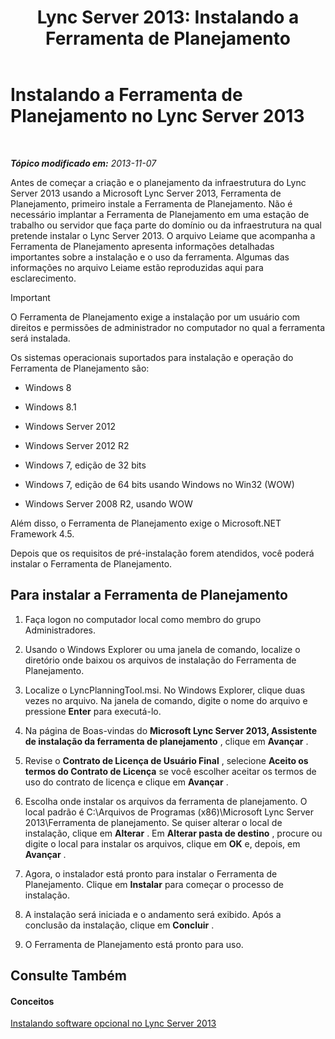 ﻿---
title: 'Lync Server 2013: Instalando a Ferramenta de Planejamento'
TOCTitle: Instalando a Ferramenta de Planejamento
ms:assetid: ebdc9e26-4b22-4b02-85b9-7462bcfe7c93
ms:mtpsurl: https://technet.microsoft.com/pt-br/library/Gg615046(v=OCS.15)
ms:contentKeyID: 52057748
ms.date: 05/19/2016
mtps_version: v=OCS.15
ms.translationtype: HT
---

# Instalando a Ferramenta de Planejamento no Lync Server 2013

 

_**Tópico modificado em:** 2013-11-07_

Antes de começar a criação e o planejamento da infraestrutura do Lync Server 2013 usando a Microsoft Lync Server 2013, Ferramenta de Planejamento, primeiro instale a Ferramenta de Planejamento. Não é necessário implantar a Ferramenta de Planejamento em uma estação de trabalho ou servidor que faça parte do domínio ou da infraestrutura na qual pretende instalar o Lync Server 2013. O arquivo Leiame que acompanha a Ferramenta de Planejamento apresenta informações detalhadas importantes sobre a instalação e o uso da ferramenta. Algumas das informações no arquivo Leiame estão reproduzidas aqui para esclarecimento.

> [!important]  
> O Ferramenta de Planejamento exige a instalação por um usuário com direitos e permissões de administrador no computador no qual a ferramenta será instalada.

Os sistemas operacionais suportados para instalação e operação do Ferramenta de Planejamento são:

  - Windows 8

  - Windows 8.1

  - Windows Server 2012

  - Windows Server 2012 R2

  - Windows 7, edição de 32 bits

  - Windows 7, edição de 64 bits usando Windows no Win32 (WOW)

  - Windows Server 2008 R2, usando WOW

Além disso, o Ferramenta de Planejamento exige o Microsoft.NET Framework 4.5.

Depois que os requisitos de pré-instalação forem atendidos, você poderá instalar o Ferramenta de Planejamento.

## Para instalar a Ferramenta de Planejamento

1.  Faça logon no computador local como membro do grupo Administradores.

2.  Usando o Windows Explorer ou uma janela de comando, localize o diretório onde baixou os arquivos de instalação do Ferramenta de Planejamento.

3.  Localize o LyncPlanningTool.msi. No Windows Explorer, clique duas vezes no arquivo. Na janela de comando, digite o nome do arquivo e pressione **Enter** para executá-lo.

4.  Na página de Boas-vindas do **Microsoft Lync Server 2013, Assistente de instalação da ferramenta de planejamento** , clique em **Avançar** .

5.  Revise o **Contrato de Licença de Usuário Final** , selecione **Aceito os termos do Contrato de Licença** se você escolher aceitar os termos de uso do contrato de licença e clique em **Avançar** .

6.  Escolha onde instalar os arquivos da ferramenta de planejamento. O local padrão é C:\\Arquivos de Programas (x86)\\Microsoft Lync Server 2013\\Ferramenta de planejamento. Se quiser alterar o local de instalação, clique em **Alterar** . Em **Alterar pasta de destino** , procure ou digite o local para instalar os arquivos, clique em **OK** e, depois, em **Avançar** .

7.  Agora, o instalador está pronto para instalar o Ferramenta de Planejamento. Clique em **Instalar** para começar o processo de instalação.

8.  A instalação será iniciada e o andamento será exibido. Após a conclusão da instalação, clique em **Concluir** .

9.  O Ferramenta de Planejamento está pronto para uso.

## Consulte Também

#### Conceitos

[Instalando software opcional no Lync Server 2013](lync-server-2013-installing-optional-software.md)

